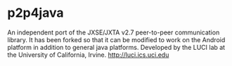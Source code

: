 p2p4java
===========

An independent port of the JXSE/JXTA v2.7 peer-to-peer communication library.  It has been forked so that it can be modified to work on the Android platform in addition to general java platforms. Developed by the LUCI lab at the University of California, Irvine. http://luci.ics.uci.edu
